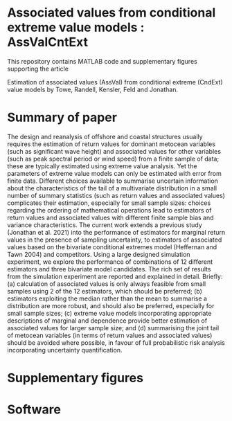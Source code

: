 # Associated values from conditional extreme value models : AssValCntExt

This repository contains MATLAB code and supplementary figures supporting the article

Estimation of associated values (AssVal) from conditional extreme (CndExt) value models by Towe, Randell, Kensler, Feld and Jonathan.

# Summary of paper

The design and reanalysis of offshore and coastal structures usually requires the estimation of return values for dominant metocean variables (such as significant wave height) and associated values for other variables (such as peak spectral period or wind speed) from a finite sample of data; these are typically estimated using extreme value analysis. Yet the parameters of extreme value models can only be estimated with error from finite data. Different choices available to summarise uncertain information about the characteristics of the tail of a multivariate distribution in a small number of summary statistics (such as return values and associated values) complicates their estimation, especially for small sample sizes: choices regarding the ordering of mathematical operations lead to estimators of return values and associated values with different finite sample bias and variance characteristics. The current work extends a previous study (Jonathan et al. 2021) into the performance of estimators for marginal return values in the presence of sampling uncertainty, to estimators of associated values based on the bivariate conditional extremes model (Heffernan and Tawn 2004) and competitors. Using a large designed simulation experiment, we explore the performance of combinations of 12 different estimators and three bivariate model candidates. The rich set of results from the simulation experiment are reported and explained in detail. Briefly: (a) calculation of associated values is only always feasible from small samples using 2 of the 12 estimators, which should be preferred; (b) estimators exploiting the median rather than the mean to summarise a distribution are more robust, and should also be preferred, especially for small sample sizes; (c) extreme value models incorporating appropriate descriptions of marginal and dependence provide better estimation of associated values for larger sample size; and (d) summarising the joint tail of metocean variables (in terms of return values and associated values) should be avoided where possible, in favour of full probabilistic risk analysis incorporating uncertainty quantification.

# Supplementary figures




# Software




